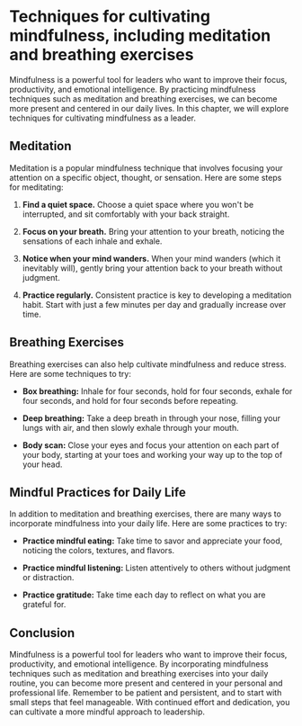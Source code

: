 # Techniques for cultivating mindfulness, including meditation and breathing exercises

Mindfulness is a powerful tool for leaders who want to improve their focus, productivity, and emotional intelligence. By practicing mindfulness techniques such as meditation and breathing exercises, we can become more present and centered in our daily lives. In this chapter, we will explore techniques for cultivating mindfulness as a leader.

Meditation
----------

Meditation is a popular mindfulness technique that involves focusing your attention on a specific object, thought, or sensation. Here are some steps for meditating:

1. **Find a quiet space.** Choose a quiet space where you won't be interrupted, and sit comfortably with your back straight.

2. **Focus on your breath.** Bring your attention to your breath, noticing the sensations of each inhale and exhale.

3. **Notice when your mind wanders.** When your mind wanders (which it inevitably will), gently bring your attention back to your breath without judgment.

4. **Practice regularly.** Consistent practice is key to developing a meditation habit. Start with just a few minutes per day and gradually increase over time.

Breathing Exercises
-------------------

Breathing exercises can also help cultivate mindfulness and reduce stress. Here are some techniques to try:

* **Box breathing:** Inhale for four seconds, hold for four seconds, exhale for four seconds, and hold for four seconds before repeating.

* **Deep breathing:** Take a deep breath in through your nose, filling your lungs with air, and then slowly exhale through your mouth.

* **Body scan:** Close your eyes and focus your attention on each part of your body, starting at your toes and working your way up to the top of your head.

Mindful Practices for Daily Life
--------------------------------

In addition to meditation and breathing exercises, there are many ways to incorporate mindfulness into your daily life. Here are some practices to try:

* **Practice mindful eating:** Take time to savor and appreciate your food, noticing the colors, textures, and flavors.

* **Practice mindful listening:** Listen attentively to others without judgment or distraction.

* **Practice gratitude:** Take time each day to reflect on what you are grateful for.

Conclusion
----------

Mindfulness is a powerful tool for leaders who want to improve their focus, productivity, and emotional intelligence. By incorporating mindfulness techniques such as meditation and breathing exercises into your daily routine, you can become more present and centered in your personal and professional life. Remember to be patient and persistent, and to start with small steps that feel manageable. With continued effort and dedication, you can cultivate a more mindful approach to leadership.


